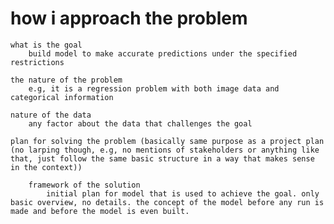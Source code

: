 
# how i approach the problem 
    what is the goal
        build model to make accurate predictions under the specified restrictions

    the nature of the problem
        e.g, it is a regression problem with both image data and categorical information

    nature of the data
        any factor about the data that challenges the goal

    plan for solving the problem (basically same purpose as a project plan (no larping though, e.g, no mentions of stakeholders or anything like that, just follow the same basic structure in a way that makes sense in the context))

        framework of the solution
            initial plan for model that is used to achieve the goal. only basic overview, no details. the concept of the model before any run is made and before the model is even built.


